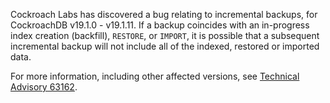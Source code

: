Cockroach Labs has discovered a bug relating to incremental backups, for CockroachDB v19.1.0 - v19.1.11. If a backup coincides with an in-progress index creation (backfill), `RESTORE`, or `IMPORT`, it is possible that a subsequent incremental backup will not include all of the indexed, restored or imported data.

For more information, including other affected versions, see [Technical Advisory 63162](../advisories/a63162.html).